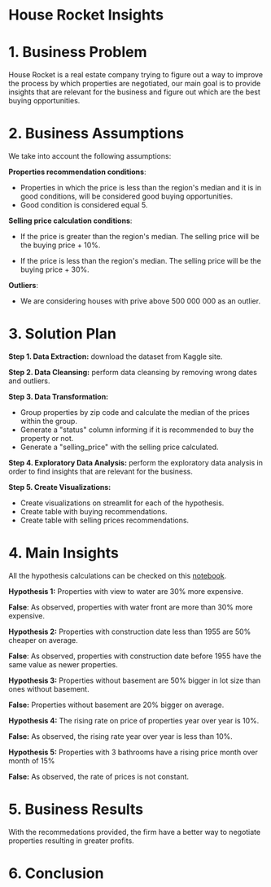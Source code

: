 # House Rocket Insights

# 1. Business Problem
House Rocket is a real estate company trying to figure out a way to improve the process by which properties are 
negotiated, our main goal is to provide insights that are relevant for the business and figure out which are the best 
buying opportunities.   
# 2. Business Assumptions
We take into account the following assumptions:

**Properties recommendation conditions**:
- Properties in which the price is less than the region's median and it is in good conditions, will be considered good 
buying opportunities.
- Good condition is considered equal 5.


**Selling price calculation conditions**:
- If the price is greater than the region's median. The selling price will be the buying price + 10%.

- If the price is less than the region's median. The selling price will be the buying price + 30%.

**Outliers**:
- We are considering houses with prive above 500 000 000 as an outlier.
# 3. Solution Plan
**Step 1. Data Extraction:** download the dataset from Kaggle site.

**Step 2. Data Cleansing:** perform data cleansing by removing wrong dates and outliers.

**Step 3. Data Transformation:** 
- Group properties by zip code and calculate the median of the prices within the group.
- Generate a "status" column informing if it is recommended to buy the property or not.
- Generate a "selling_price" with the selling price calculated.

**Step 4. Exploratory Data Analysis:** perform the exploratory data analysis in order to find insights that are 
relevant for the business.

**Step 5. Create Visualizations:** 
- Create visualizations on streamlit for each of the hypothesis.
- Create table with buying recommendations.
- Create table with selling prices recommendations.

# 4. Main Insights

All the hypothesis calculations can be checked on this [notebook](https://github.com/gilmar-lima/house-rocket-insights/blob/main/notebook.ipynb).

**Hypothesis 1:** Properties with view to water are 30% more expensive.

 **False**: As observed, properties with water front are more than 30% more expensive.

**Hypothesis 2:** Properties with construction date less than 1955 are 50% cheaper on average.

 **False**: As observed, properties with construction date before 1955 have the same value as newer properties.

**Hypothesis 3:** Properties without basement are 50% bigger in lot size than ones without basement.

**False:** Properties without basement are 20% bigger on average.

**Hypothesis 4:** The rising rate on price of properties year over year is 10%.

**False:** As observed, the rising rate year over year is less than 10%.

**Hypothesis 5:** Properties with 3 bathrooms have a rising price month over month of 15%

**False:** As observed, the rate of prices is not constant.

# 5. Business Results
With the recommedations provided, the firm have a better way to negotiate properties resulting in greater profits. 
# 6. Conclusion

